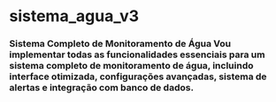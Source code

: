 # sistema_agua_v3
### Sistema Completo de Monitoramento de Água  Vou implementar todas as funcionalidades essenciais para um sistema completo de monitoramento de água, incluindo interface otimizada, configurações avançadas, sistema de alertas e integração com banco de dados.
